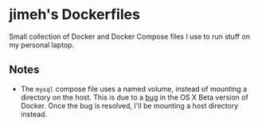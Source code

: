 # jimeh's Dockerfiles

Small collection of Docker and Docker Compose files I use to run stuff on my
personal laptop.

## Notes

- The `mysql` compose file uses a named volume, instead of mounting a directory
  on the host. This is due to a
  [bug](https://forums.docker.com/t/posix-fallocate-issues/11370) in the OS X
  Beta version of Docker. Once the bug is resolved, I'll be mounting a host
  directory instead.
